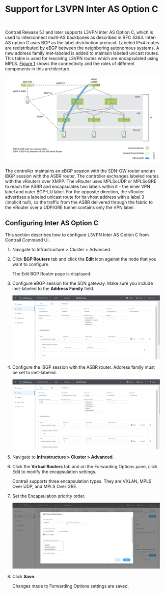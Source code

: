 # Support for L3VPN Inter AS Option C

 

Contrail Release 5.1 and later supports L3VPN inter AS Option C, which
is used to interconnect multi-AS backbones as described in RFC 4364.
Inter-AS option C uses BGP as the label distribution protocol. Labeled
IPv4 routes are redistributed by eBGP between the neighboring autonomous
systems. A new address family inet-labeled is added to maintain labeled
unicast routes. This table is used for resolving L3VPN routes which are
encapsulated using MPLS.
[Figure 1](contrail-inter-as-option-c.html#l3vpn-interas-option-c) shows
the connectivity and the roles of different components in this
architecture.

![Figure 1: L3VPN Inter AS Option C Architecture](images/g300379.png)

The controller maintains an eBGP session with the SDN-GW router and an
iBGP session with the ASBR router. The controller exchanges labeled
routes with the vRouters over XMPP. The vRouter uses MPLSoUDP or
MPLSoGRE to reach the ASBR and encapsulates two labels within it - the
inner VPN label and outer BGP-LU label. For the opposite direction, the
vRouter advertises a labeled unicast route for its vhost address with a
label 3 (implicit null), so the traffic from the ASBR delivered through
the fabric to the vRouter over a UDP/GRE tunnel contains only the VPN
label.

## Configuring Inter AS Option C

This section describes how to configure L3VPN Inter AS Option C from
Contrail Command UI.

1.  <span id="jd0e26">Navigate to Infrastructure &gt; Cluster &gt;
    Advanced.</span>

2.  <span id="jd0e29">Click **BGP Routers** tab and click the **Edit**
    icon against the node that you want to configure.</span>

    The Edit BGP Router page is displayed.

3.  <span id="jd0e40">Configure eBGP session for the SDN gateway. Make
    sure you include <span class="cli" v-pre="">inet-labeled</span> to
    the **Address Family** field.</span>

    ![](images/s008004.png)

4.  <span id="jd0e51">Configure the iBGP session with the ASBR router.
    Address family must be set to <span class="cli"
    v-pre="">inet-labeled</span>.</span>

    ![](images/s008002.png)

5.  <span id="jd0e59">Navigate to **Infrastructure &gt; Cluster &gt;
    Advanced**.</span>

6.  <span id="jd0e65">Click the **Virtual Routers** tab and on the
    Forwarding Options pane, click Edit to modify the encapsulation
    settings.</span>

    Contrail supports three encapsulation types. They are VXLAN, MPLS
    Over UDP, and MPLS Over GRE.

7.  <span id="jd0e73">Set the Encapsulation priority order.</span>

    ![](images/s008003.png)

8.  <span id="jd0e78">Click **Save**.</span>

    Changes made to Forwarding Options settings are saved.

 
